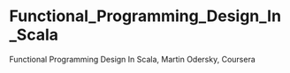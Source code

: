 # Functional_Programming_Design_In_Scala
Functional Programming Design In Scala, Martin Odersky, Coursera

